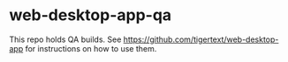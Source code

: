 # web-desktop-app-qa

This repo holds QA builds. See https://github.com/tigertext/web-desktop-app for instructions on how to use them.
